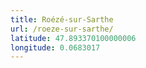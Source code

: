 ```yaml
---
title: Roézé-sur-Sarthe
url: /roeze-sur-sarthe/
latitude: 47.893370100000006
longitude: 0.0683017
---
```

